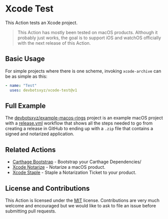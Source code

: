 # Xcode Test

This Action tests an Xcode project.

> This Action has mostly been tested on macOS products. Although it probably just works, the goal is to support iOS and watchOS officially with the next release of this Action.

## Basic Usage

For simple projects where there is one scheme, invoking `xcode-archive` can be as simple as this:

```yaml
- name: "Test"
  uses: devbotsxyz/xcode-test@v1
```

## Full Example

The [devbotsxyz/example-macos-rings](https://github.com/devbotsxyz/example-macos-rings) project is an example macOS project with a [release.yml](https://github.com/devbotsxyz/example-macos-rings/.github/workflows/release.yml) workflow that shows all the steps needed to go from creating a release in GitHub to ending up with a `.zip` file that contains a signed and notarized application.

## Related Actions

 * [Carthage Bootstrap](https://github.com/marketplace/actions/xcode-staple) - Bootstrap your Carthage Dependencies/
 * [Xcode Notarize](https://github.com/marketplace/actions/xcode-notarize) - Notarize a macOS product.
 * [Xcode Staple](https://github.com/marketplace/actions/xcode-staple) - Staple a Notarization Ticket to your product.

## License and Contributions

This Action is licensed under the [MIT](LICENSE) license. Contributions are very much welcome and encouraged but we would like to ask to file an issue before submitting pull requests.
